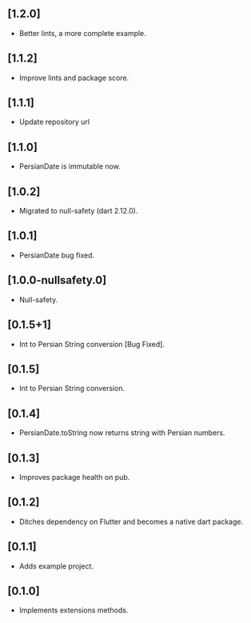 ## [1.2.0]

* Better lints, a more complete example.

## [1.1.2]

* Improve lints and package score.

## [1.1.1]

* Update repository url

## [1.1.0]

* PersianDate is immutable now.
  
## [1.0.2]

* Migrated to null-safety (dart 2.12.0).

## [1.0.1]

* PersianDate bug fixed.

## [1.0.0-nullsafety.0]

* Null-safety.

## [0.1.5+1]

* Int to Persian String conversion [Bug Fixed].

## [0.1.5]

* Int to Persian String conversion.

## [0.1.4]

* PersianDate.toString now returns string with Persian numbers.

## [0.1.3]

* Improves package health on pub.

## [0.1.2]

* Ditches dependency on Flutter and becomes a native dart package.

## [0.1.1]

* Adds example project.

## [0.1.0]

* Implements extensions methods.
